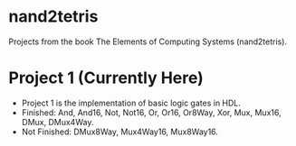 # nand2tetris 
Projects from the book The Elements of Computing Systems (nand2tetris). 

# Project 1 (Currently Here)
- Project 1 is the implementation of basic logic gates in HDL.
- Finished: And, And16, Not, Not16, Or, Or16, Or8Way, Xor, Mux, Mux16, DMux, DMux4Way.
- Not Finished: DMux8Way, Mux4Way16, Mux8Way16.
